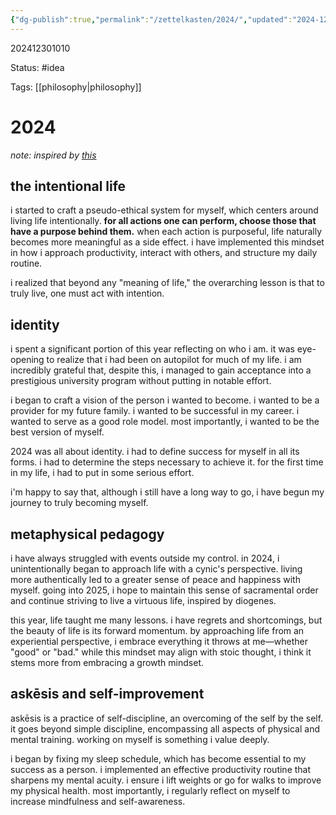 ```yaml
---
{"dg-publish":true,"permalink":"/zettelkasten/2024/","updated":"2024-12-30T10:59:48.947-05:00"}
---
```


202412301010

Status: #idea

Tags: [[philosophy\|philosophy]] 

# 2024

*note: inspired by [this](https://martinsit.ca/writing/reflecting-on-2024)*

## the intentional life

i started to craft a pseudo-ethical system for myself, which centers around living life intentionally. **for all actions one can perform, choose those that have a purpose behind them.** when each action is purposeful, life naturally becomes more meaningful as a side effect. i have implemented this mindset in how i approach productivity, interact with others, and structure my daily routine.  

i realized that beyond any "meaning of life," the overarching lesson is that to truly live, one must act with intention.

## identity

i spent a significant portion of this year reflecting on who i am. it was eye-opening to realize that i had been on autopilot for much of my life. i am incredibly grateful that, despite this, i managed to gain acceptance into a prestigious university program without putting in notable effort.  

i began to craft a vision of the person i wanted to become. i wanted to be a provider for my future family. i wanted to be successful in my career. i wanted to serve as a good role model. most importantly, i wanted to be the best version of myself.  

2024 was all about identity. i had to define success for myself in all its forms. i had to determine the steps necessary to achieve it. for the first time in my life, i had to put in some serious effort.  

i'm happy to say that, although i still have a long way to go, i have begun my journey to truly becoming myself.  

## metaphysical pedagogy

i have always struggled with events outside my control. in 2024, i unintentionally began to approach life with a cynic's perspective. living more authentically led to a greater sense of peace and happiness with myself. going into 2025, i hope to maintain this sense of sacramental order and continue striving to live a virtuous life, inspired by diogenes.  

this year, life taught me many lessons. i have regrets and shortcomings, but the beauty of life is its forward momentum. by approaching life from an experiential perspective, i embrace everything it throws at me—whether "good" or "bad." while this mindset may align with stoic thought, i think it stems more from embracing a growth mindset.  

## askēsis and self-improvement

askēsis is a practice of self-discipline, an overcoming of the self by the self. it goes beyond simple discipline, encompassing all aspects of physical and mental training. working on myself is something i value deeply.  

i began by fixing my sleep schedule, which has become essential to my success as a person. i implemented an effective productivity routine that sharpens my mental acuity. i ensure i lift weights or go for walks to improve my physical health. most importantly, i regularly reflect on myself to increase mindfulness and self-awareness.  
